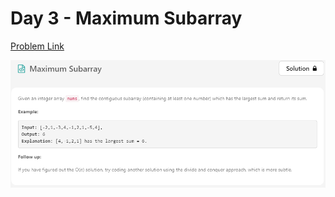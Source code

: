 # Day 3 - Maximum Subarray

[Problem Link](https://leetcode.com/problems/maximum-subarray/)

![single-number](../images/03-maximum-subarray.png)